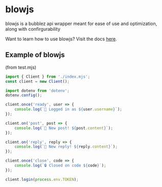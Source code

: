 # blowjs
blowjs is a bubblez api wrapper meant for ease of use and optimization, along with confirgurability

Want to learn how to use blowjs? Visit the docs <u>[here](/DOCS.md)</u>.

## Example of blowjs
(from test.mjs)
```js
import { Client } from './index.mjs';
const client = new Client();

import dotenv from 'dotenv';
dotenv.config();

client.once('ready', user => {
    console.log(`👀 Logged in as ${user.username}`);
});

client.on('post', post => {
    console.log(`🎉 New post! ${post.content}`);
});

client.on('reply', reply => {
    console.log(`🎉 New reply! ${reply.content}`);
});

client.once('close', code => {
    console.log(`🔒 Closed on code ${code}`);
});

client.login(process.env.TOKEN);
```